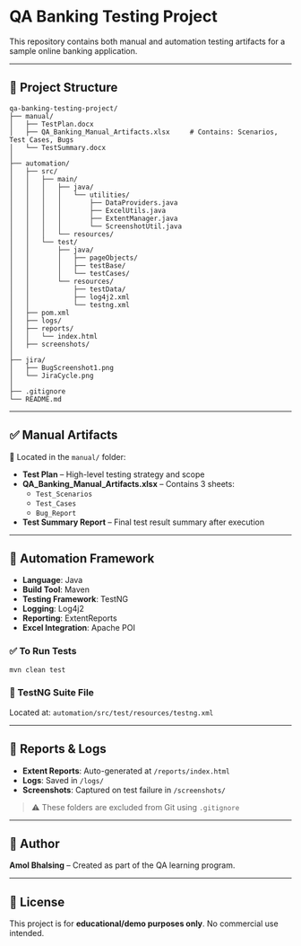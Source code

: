 # QA Banking Testing Project

This repository contains both manual and automation testing artifacts for a sample online banking application.

---

## 📁 Project Structure

```
qa-banking-testing-project/
├── manual/
│   ├── TestPlan.docx
│   ├── QA_Banking_Manual_Artifacts.xlsx     # Contains: Scenarios, Test Cases, Bugs
│   └── TestSummary.docx
│
├── automation/
│   ├── src/
│   │   ├── main/
│   │   │   ├── java/
│   │   │   │   └── utilities/
│   │   │   │       ├── DataProviders.java
│   │   │   │       ├── ExcelUtils.java
│   │   │   │       ├── ExtentManager.java
│   │   │   │       └── ScreenshotUtil.java
│   │   │   └── resources/
│   │   └── test/
│   │       ├── java/
│   │       │   ├── pageObjects/
│   │       │   ├── testBase/
│   │       │   └── testCases/
│   │       └── resources/
│   │           ├── testData/
│   │           ├── log4j2.xml
│   │           └── testng.xml
│   ├── pom.xml
│   ├── logs/
│   ├── reports/
│   │   └── index.html
│   ├── screenshots/
│
├── jira/
│   ├── BugScreenshot1.png
│   └── JiraCycle.png
│
├── .gitignore
└── README.md
```

---

## ✅ Manual Artifacts

📁 Located in the `manual/` folder:

- **Test Plan** – High-level testing strategy and scope
- **QA_Banking_Manual_Artifacts.xlsx** – Contains 3 sheets:
  - `Test_Scenarios`
  - `Test_Cases`
  - `Bug_Report`
- **Test Summary Report** – Final test result summary after execution

---

## 🤖 Automation Framework

- **Language**: Java
- **Build Tool**: Maven
- **Testing Framework**: TestNG
- **Logging**: Log4j2
- **Reporting**: ExtentReports
- **Excel Integration**: Apache POI

### ✅ To Run Tests

```bash
mvn clean test
```

### 📄 TestNG Suite File

Located at: `automation/src/test/resources/testng.xml`

---

## 📌 Reports & Logs

- **Extent Reports**: Auto-generated at `/reports/index.html`
- **Logs**: Saved in `/logs/`
- **Screenshots**: Captured on test failure in `/screenshots/`

> ⚠️ These folders are excluded from Git using `.gitignore`

---

## 🧠 Author

**Amol Bhalsing** – Created as part of the QA learning program.

---

## 📄 License

This project is for **educational/demo purposes only**. No commercial use intended.